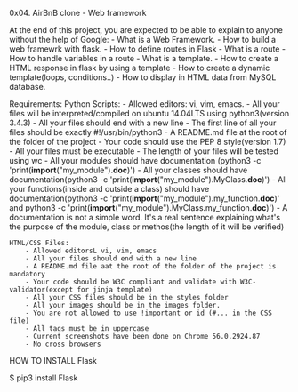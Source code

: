 0x04. AirBnB clone - Web framework

At the end of this project, you are expected to be able to explain to anyone without the help of Google:
	- What is a Web Framework.
	- How to build a web framewrk with flask.
	- How to define routes in Flask
	- What is a route
	- How to handle variables in a route
	- What is a template.
	- How to create a HTML response in flask by using a template
	- How to create a dynamic template(loops, conditions..)
	- How to display in HTML data from MySQL database.

Requirements:
	Python Scripts:
		- Allowed editors: vi, vim, emacs.
		- All your files will be interpreted/compiled on ubuntu	14.04LTS using python3(version 3.4.3)
		- All your files should end with a new line
		- The first line of all your files should be exactly #!/usr/bin/python3
		- A README.md file at the root of the folder of the project
		- Your code should use the PEP 8 style(version 1.7)
		- All your files must be executable
		- The length of your files will be tested using wc
		- All your modules should have documentation (python3 -c 'print(__import__("my_module").__doc__)')
		- All your classes should have documentation(python3 -c 'print(__import__("my_module").MyClass.__doc__)')
		- All your functions(inside and outside a class) should have documentation(python3 -c 'print(__import__("my_module").my_function.__doc__)' and python3 -c 'print(__import__("my_module").MyClass.my_function.__doc__)')
		- A documentation is not a simple word. It's a real sentence explaining what's the purpose of the module, class or methos(the length of it will be verified)

	HTML/CSS Files:
		- Allowed editorsL vi, vim, emacs
		- All your files should end with a new line
		- A README.md file aat the root of the folder of the project is mandatory
		- Your code should be W3C compliant and validate with W3C-validator(except for jinja template)
		- All your CSS files should be in the styles folder
		- All your images should be in the images folder.
		- You are not allowed to use !important or id (#... in the CSS file)
		- All tags must be in uppercase
		- Current screenshots have been done on Chrome 56.0.2924.87
		- No cross browsers

HOW TO INSTALL Flask

$ pip3 install Flask
